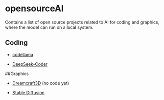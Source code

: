# opensourceAI

Contains a list of open source projects related to AI for coding and graphics, where the model can run on a local system.

## Coding

 - [codellama](https://github.com/facebookresearch/codellama)

 - [DeepSeek-Coder](https://github.com/deepseek-ai/DeepSeek-Coder)

##Graphics

 - [Dreamcraft3D](https://github.com/deepseek-ai/DreamCraft3D) (no code yet)

-  [Stable Diffusion](https://github.com/AUTOMATIC1111/stable-diffusion-webui)

